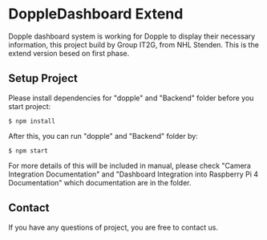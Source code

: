 # DoppleDashboard Extend
Dopple dashboard system is working for Dopple to display their necessary information, this project build by Group IT2G, from NHL Stenden.
This is the extend version besed on first phase.
## Setup Project
Please install dependencies for "dopple" and "Backend" folder before you start project:
```
$ npm install
```
After this, you can run "dopple" and "Backend" folder by:
```
$ npm start
```
For more details of this will be included in manual, please check "Camera Integration Documentation" and "Dashboard Integration into Raspberry Pi 4 Documentation" which documentation are in the folder.
## Contact
If you have any questions of project, you are free to contact us.
